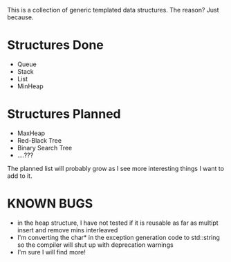 This is a collection of generic templated data structures. The reason? Just because. 


Structures Done
====================
* Queue
* Stack
* List
* MinHeap

Structures Planned
====================
* MaxHeap
* Red-Black Tree
* Binary Search Tree
* ....???



The planned list will probably grow as I see more interesting things I want to add to it. 


KNOWN BUGS
===============
* in the heap structure, I have not tested if it is reusable as far as multipt insert and remove mins interleaved
* I'm converting the char* in the exception generation code to std::string so the compiler will shut up with deprecation warnings
* I'm sure I will find more!

